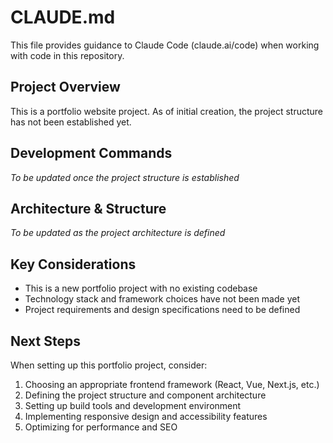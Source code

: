 # CLAUDE.md

This file provides guidance to Claude Code (claude.ai/code) when working with code in this repository.

## Project Overview

This is a portfolio website project. As of initial creation, the project structure has not been established yet.

## Development Commands

*To be updated once the project structure is established*

## Architecture & Structure

*To be updated as the project architecture is defined*

## Key Considerations

- This is a new portfolio project with no existing codebase
- Technology stack and framework choices have not been made yet
- Project requirements and design specifications need to be defined

## Next Steps

When setting up this portfolio project, consider:
1. Choosing an appropriate frontend framework (React, Vue, Next.js, etc.)
2. Defining the project structure and component architecture
3. Setting up build tools and development environment
4. Implementing responsive design and accessibility features
5. Optimizing for performance and SEO